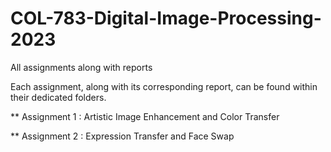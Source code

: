 # COL-783-Digital-Image-Processing-2023
All assignments along with reports 

Each assignment, along with its corresponding report, can be found within their dedicated folders.

** Assignment 1 : Artistic Image Enhancement and Color Transfer

** Assignment 2 : Expression Transfer and Face Swap
